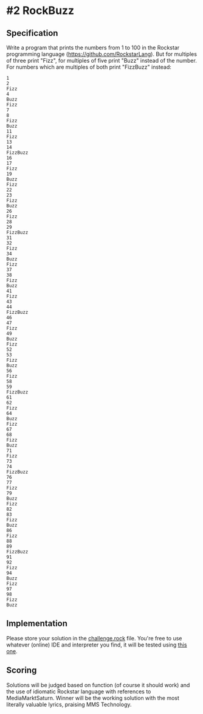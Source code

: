 # #2 RockBuzz

## Specification

Write a program that prints the numbers from 1 to 100 in the Rockstar programming language (https://github.com/RockstarLang). But for multiples of three print "Fizz", for multiples of five print "Buzz" instead of the number. For numbers which are multiples of both print "FizzBuzz" instead:

```
1
2
Fizz
4
Buzz
Fizz
7
8
Fizz
Buzz
11
Fizz
13
14
FizzBuzz
16
17
Fizz
19
Buzz
Fizz
22
23
Fizz
Buzz
26
Fizz
28
29
FizzBuzz
31
32
Fizz
34
Buzz
Fizz
37
38
Fizz
Buzz
41
Fizz
43
44
FizzBuzz
46
47
Fizz
49
Buzz
Fizz
52
53
Fizz
Buzz
56
Fizz
58
59
FizzBuzz
61
62
Fizz
64
Buzz
Fizz
67
68
Fizz
Buzz
71
Fizz
73
74
FizzBuzz
76
77
Fizz
79
Buzz
Fizz
82
83
Fizz
Buzz
86
Fizz
88
89
FizzBuzz
91
92
Fizz
94
Buzz
Fizz
97
98
Fizz
Buzz
```

## Implementation

Please store your solution in the [challenge.rock](challenge.rock) file. You're free to use whatever (online) IDE and interpreter you find, it will be tested using [this one](https://codewithrockstar.com/online).

## Scoring

Solutions will be judged based on function (of course it should work) and the use of idiomatic Rockstar language with references to MediaMarktSaturn. Winner will be the working solution with the most literally valuable lyrics, praising MMS Technology.
